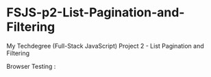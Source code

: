 # FSJS-p2-List-Pagination-and-Filtering
My Techdegree (Full-Stack JavaScript) Project 2 - List Pagination and Filtering

Browser Testing :

